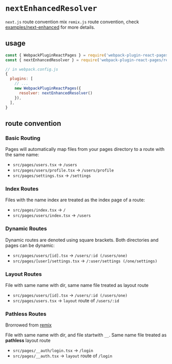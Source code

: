 # `nextEnhancedResolver`

`next.js` route convention mix `remix.js` route convention, check [examples/next-enhanced](./../examples/next-enhanced/src/pages/) for more details.

## usage

```js
const { WebpackPluginReactPages } = require('webpack-plugin-react-pages')
const { nextEnhancedResolver } = require('webpack-plugin-react-pages/resolver')

// in webpack.config.js
{
  plugins: [
    // ...
    new WebpackPluginReactPages({
      resolver: nextEnhancedResolver()
    }),
  ],
}
```

## route convention

### Basic Routing
Pages will automatically map files from your pages directory to a route with the same name:

- `src/pages/users.tsx` -> `/users`
- `src/pages/users/profile.tsx` -> `/users/profile`
- `src/pages/settings.tsx` -> `/settings`

### Index Routes

Files with the name index are treated as the index page of a route:

- `src/pages/index.tsx` -> `/`
- `src/pages/users/index.tsx` -> `/users`

### Dynamic Routes

Dynamic routes are denoted using square brackets. Both directories and pages can be dynamic:

- `src/pages/users/[id].tsx` -> `/users/:id (/users/one)`
- `src/pages/[user]/settings.tsx` -> `/:user/settings (/one/settings)`

### Layout Routes

File with same name with dir, same name file treated as layout route

- `src/pages/users/[id].tsx` -> `/users/:id (/users/one)`
- `src/pages/users.tsx` -> `layout` route of `/users/:id`

### Pathless Routes

Brorrowed from [remix](https://remix.run/docs/en/v1/guides/routing)

File with same name with dir, and file startwith `__`. Same name file treated as **pathless** layout route

- `src/pages/__auth/login.tsx` -> `/login`
- `src/pages/__auth.tsx` -> `layout` route of `/login`